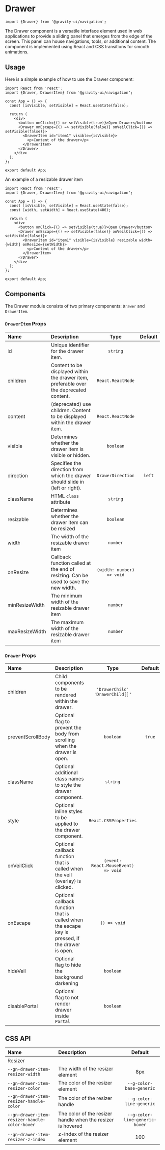 # Drawer

```tsx
import {Drawer} from '@gravity-ui/navigation';
```

The Drawer component is a versatile interface element used in web applications to provide a sliding panel that emerges from the edge of the screen. This panel can house navigations, tools, or additional content. The component is implemented using React and CSS transitions for smooth animations.

## Usage

Here is a simple example of how to use the Drawer component:

```tsx
import React from 'react';
import {Drawer, DrawerItem} from '@gravity-ui/navigation';

const App = () => {
  const [isVisible, setVisible] = React.useState(false);

  return (
    <div>
      <button onClick={() => setVisible(true)}>Open Drawer</button>
      <Drawer onEscape={() => setVisible(false)} onVeilClick={() => setVisible(false)}>
        <DrawerItem id="item1" visible={isVisible}>
          <p>Content of the drawer</p>
        </DrawerItem>
      </Drawer>
    </div>
  );
};

export default App;
```

An example of a resizable drawer item

```tsx
import React from 'react';
import {Drawer, DrawerItem} from '@gravity-ui/navigation';

const App = () => {
  const [isVisible, setVisible] = React.useState(false);
  const [width, setWidth] = React.useState(400);

  return (
    <div>
      <button onClick={() => setVisible(true)}>Open Drawer</button>
      <Drawer onEscape={() => setVisible(false)} onVeilClick={() => setVisible(false)}>
        <DrawerItem id="item1" visible={isVisible} resizable width={width} onResize={setWidth}>
          <p>Content of the drawer</p>
        </DrawerItem>
      </Drawer>
    </div>
  );
};

export default App;
```

## Components

The Drawer module consists of two primary components: `Drawer` and `DrawerItem`.

### `DrawerItem` Props

| Name           | Description                                                                             |           Type            | Default |
| :------------- | :-------------------------------------------------------------------------------------- | :-----------------------: | :-----: |
| id             | Unique identifier for the drawer item.                                                  |         `string`          |         |
| children       | Content to be displayed within the drawer item, preferable over the deprecated content. |     `React.ReactNode`     |         |
| content        | (deprecated) use children. Content to be displayed within the drawer item.              |     `React.ReactNode`     |         |
| visible        | Determines whether the drawer item is visible or hidden.                                |         `boolean`         |         |
| direction      | Specifies the direction from which the drawer should slide in (left or right).          |     `DrawerDirection`     | `left`  |
| className      | HTML `class` attribute                                                                  |         `string`          |         |
| resizable      | Determines whether the drawer item can be resized                                       |         `boolean`         |         |
| width          | The width of the resizable drawer item                                                  |         `number`          |         |
| onResize       | Callback function called at the end of resizing. Can be used to save the new width.     | `(width: number) => void` |         |
| minResizeWidth | The minimum width of the resizable drawer item                                          |         `number`          |         |
| maxResizeWidth | The maximum width of the resizable drawer item                                          |         `number`          |         |

### `Drawer` Props

| Name              | Description                                                                                      |                Type                 | Default |
| :---------------- | :----------------------------------------------------------------------------------------------- | :---------------------------------: | :-----: |
| children          | Child components to be rendered within the drawer.                                               |   `'DrawerChild' 'DrawerChild[]'`   |         |
| preventScrollBody | Optional flag to prevent the body from scrolling when the drawer is open.                        |              `boolean`              | `true`  |
| className         | Optional additional class names to style the drawer component.                                   |              `string`               |         |
| style             | Optional inline styles to be applied to the drawer component.                                    |        `React.CSSProperties`        |         |
| onVeilClick       | Optional callback function that is called when the veil (overlay) is clicked.                    | `(event: React.MouseEvent) => void` |         |
| onEscape          | Optional callback function that is called when the escape key is pressed, if the drawer is open. |            `() => void`             |         |
| hideVeil          | Optional flag to hide the background darkening                                                   |              `boolean`              |         |
| disablePortal     | Optional flag to not render drawer inside `Portal`                                               |              `boolean`              |         |

## CSS API

| Name                                          | Description                                                 |            Default             |
| :-------------------------------------------- | :---------------------------------------------------------- | :----------------------------: |
| Resizer                                       |                                                             |                                |
| `--gn-drawer-item-resizer-width`              | The width of the resizer element                            |              8px               |
| `--gn-drawer-item-resizer-color`              | The color of the resizer element                            |    `--g-color-base-generic`    |
| `--gn-drawer-item-resizer-handle-color`       | The color of the resizer handle                             |    `--g-color-line-generic`    |
| `--gn-drawer-item-resizer-handle-color-hover` | The color of the resizer handle when the resizer is hovered | `--g-color-line-generic-hover` |
| `--gn-drawer-item-resizer-z-index`            | z-index of the resizer element                              |              100               |
